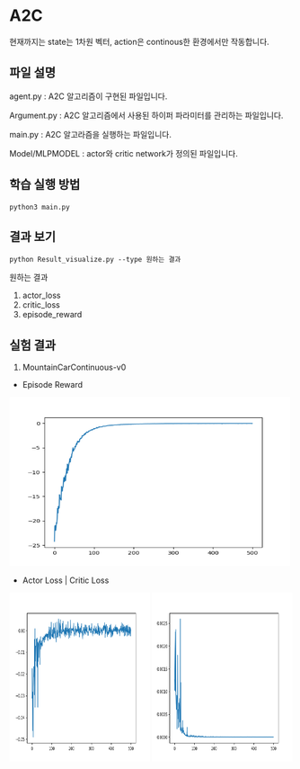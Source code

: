 # A2C

현재까지는 state는 1차원 벡터, action은 continous한 환경에서만 작동합니다.

## 파일 설명 

agent.py : A2C 알고리즘이 구현된 파일입니다.

Argument.py : A2C 알고리즘에서 사용된 하이퍼 파라미터를 관리하는 파일입니다.

main.py : A2C 알고라즘을 실행하는 파일입니다.

Model/MLPMODEL : actor와 critic network가 정의된 파일입니다.

## 학습 실행 방법

```
python3 main.py
```

## 결과 보기

```
python Result_visualize.py --type 원하는 결과
```
원하는 결과

1. actor_loss
2. critic_loss
3. episode_reward


## 실험 결과

1. MountainCarContinuous-v0
- Episode Reward
<img src="./Result/episode_reward.png"  width="500" height="300">

- Actor Loss | Critic Loss

<img src="./Result/actor_loss.png"  width="250" height="300"> <img src="./Result/critic_loss.png"  width="250" height="300">

